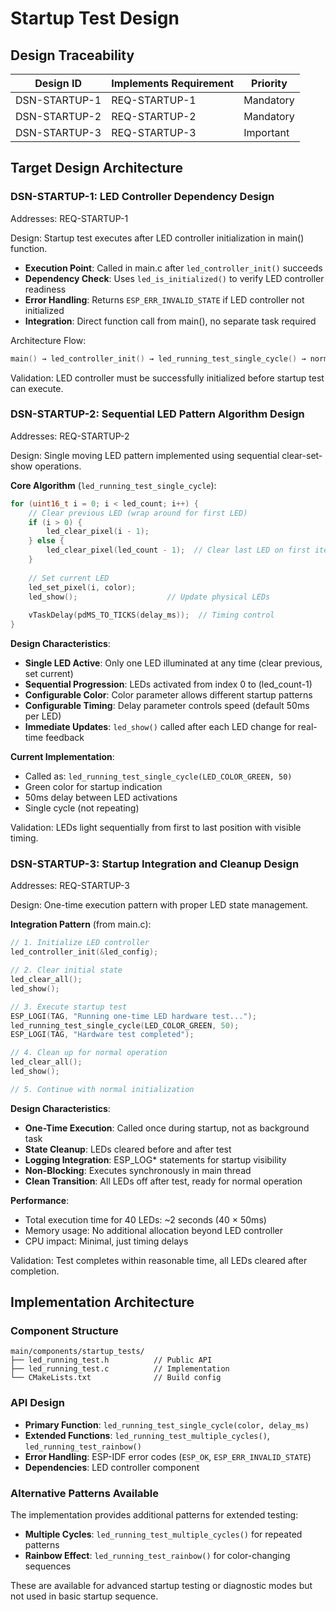 # Startup Test Design

## Design Traceability

| Design ID | Implements Requirement | Priority |
|-----------|------------------------|----------|
| DSN-STARTUP-1 | REQ-STARTUP-1 | Mandatory |
| DSN-STARTUP-2 | REQ-STARTUP-2 | Mandatory |
| DSN-STARTUP-3 | REQ-STARTUP-3 | Important |

## Target Design Architecture

### DSN-STARTUP-1: LED Controller Dependency Design
Addresses: REQ-STARTUP-1

Design: Startup test executes after LED controller initialization in main() function.

- **Execution Point**: Called in main.c after `led_controller_init()` succeeds
- **Dependency Check**: Uses `led_is_initialized()` to verify LED controller readiness
- **Error Handling**: Returns `ESP_ERR_INVALID_STATE` if LED controller not initialized
- **Integration**: Direct function call from main(), no separate task required

Architecture Flow:
```c
main() → led_controller_init() → led_running_test_single_cycle() → normal_operation()
```

Validation: LED controller must be successfully initialized before startup test can execute.

### DSN-STARTUP-2: Sequential LED Pattern Algorithm Design
Addresses: REQ-STARTUP-2

Design: Single moving LED pattern implemented using sequential clear-set-show operations.

**Core Algorithm** (`led_running_test_single_cycle`):
```c
for (uint16_t i = 0; i < led_count; i++) {
    // Clear previous LED (wrap around for first LED)
    if (i > 0) {
        led_clear_pixel(i - 1);
    } else {
        led_clear_pixel(led_count - 1);  // Clear last LED on first iteration
    }
    
    // Set current LED
    led_set_pixel(i, color);
    led_show();                    // Update physical LEDs
    
    vTaskDelay(pdMS_TO_TICKS(delay_ms));  // Timing control
}
```

**Design Characteristics**:
- **Single LED Active**: Only one LED illuminated at any time (clear previous, set current)
- **Sequential Progression**: LEDs activated from index 0 to (led_count-1)
- **Configurable Color**: Color parameter allows different startup patterns
- **Configurable Timing**: Delay parameter controls speed (default 50ms per LED)
- **Immediate Updates**: `led_show()` called after each LED change for real-time feedback

**Current Implementation**:
- Called as: `led_running_test_single_cycle(LED_COLOR_GREEN, 50)`
- Green color for startup indication
- 50ms delay between LED activations
- Single cycle (not repeating)

Validation: LEDs light sequentially from first to last position with visible timing.

### DSN-STARTUP-3: Startup Integration and Cleanup Design
Addresses: REQ-STARTUP-3

Design: One-time execution pattern with proper LED state management.

**Integration Pattern** (from main.c):
```c
// 1. Initialize LED controller
led_controller_init(&led_config);

// 2. Clear initial state
led_clear_all();
led_show();

// 3. Execute startup test
ESP_LOGI(TAG, "Running one-time LED hardware test...");
led_running_test_single_cycle(LED_COLOR_GREEN, 50);
ESP_LOGI(TAG, "Hardware test completed");

// 4. Clean up for normal operation
led_clear_all();
led_show();

// 5. Continue with normal initialization
```

**Design Characteristics**:
- **One-Time Execution**: Called once during startup, not as background task
- **State Cleanup**: LEDs cleared before and after test
- **Logging Integration**: ESP_LOG* statements for startup visibility
- **Non-Blocking**: Executes synchronously in main thread
- **Clean Transition**: All LEDs off after test, ready for normal operation

**Performance**:
- Total execution time for 40 LEDs: ~2 seconds (40 × 50ms)
- Memory usage: No additional allocation beyond LED controller
- CPU impact: Minimal, just timing delays

Validation: Test completes within reasonable time, all LEDs cleared after completion.

## Implementation Architecture

### Component Structure
```
main/components/startup_tests/
├── led_running_test.h          // Public API
├── led_running_test.c          // Implementation  
└── CMakeLists.txt              // Build config
```

### API Design
- **Primary Function**: `led_running_test_single_cycle(color, delay_ms)` 
- **Extended Functions**: `led_running_test_multiple_cycles()`, `led_running_test_rainbow()`
- **Error Handling**: ESP-IDF error codes (`ESP_OK`, `ESP_ERR_INVALID_STATE`)
- **Dependencies**: LED controller component

### Alternative Patterns Available

The implementation provides additional patterns for extended testing:

- **Multiple Cycles**: `led_running_test_multiple_cycles()` for repeated patterns
- **Rainbow Effect**: `led_running_test_rainbow()` for color-changing sequences

These are available for advanced startup testing or diagnostic modes but not used in basic startup sequence.
